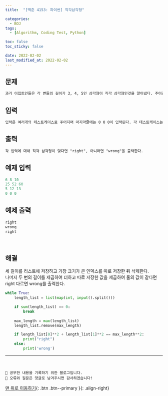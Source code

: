 ```yaml
---
title:  "[백준 4153: 파이썬] 직각삼각형" 

categories:
  - BOJ
tags:
  - [Algorithm, Coding Test, Python]

toc: false
toc_sticky: false

date: 2022-02-02
last_modified_at: 2022-02-02
---
```


## 문제

```html
과거 이집트인들은 각 변들의 길이가 3, 4, 5인 삼각형이 직각 삼각형인것을 알아냈다. 주어진 세변의 길이로 삼각형이 직각인지 아닌지 구분하시오.
```


## 입력  
```html
입력은 여러개의 테스트케이스로 주어지며 마지막줄에는 0 0 0이 입력된다. 각 테스트케이스는 모두 30,000보다 작은 양의 정수로 주어지며, 각 입력은 변의 길이를 의미한다.
```

## 출력 
```html 
각 입력에 대해 직각 삼각형이 맞다면 "right", 아니라면 "wrong"을 출력한다.
```

## 예제 입력
```python
6 8 10
25 52 60
5 12 13
0 0 0
```

## 예제 출력
```python
right
wrong
right
```

<br>

## 해결

세 길이를 리스트에 저장하고 가장 크기가 큰 인덱스를 따로 저장한 뒤 삭제한다.  
나머지 두 변의 길이를 제곱하여 더하고 따로 저장한 값을 제곱하여 둘의 값이 같다면 right 다르면 wrong를 출력한다.

```python
while True:
    length_list = list(map(int, input().split()))

    if sum(length_list) == 0:
        break
    
    max_length = max(length_list)
    length_list.remove(max_length)

    if length_list[0]**2 + length_list[1]**2 == max_length**2:
        print("right")
    else:
        print('wrong')
```



***
<br>

    💾 공부한 내용을 기록하기 위한 블로그입니다.
    📄 오류와 질문은 댓글로 남겨주시면 감사하겠습니다!

[맨 위로 이동하기](#){: .btn .btn--primary }{: .align-right}